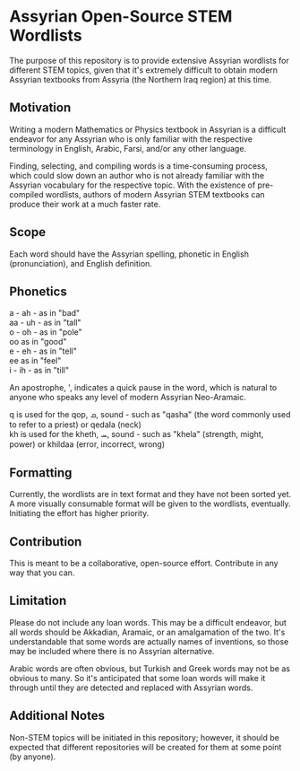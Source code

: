 # Assyrian Open-Source STEM Wordlists

The purpose of this repository is to provide extensive Assyrian wordlists for different STEM topics, given that it's extremely difficult to obtain modern Assyrian textbooks from Assyria (the Northern Iraq region) at this time.

## Motivation

Writing a modern Mathematics or Physics textbook in Assyrian is a difficult endeavor for any Assyrian who is only familiar with the respective terminology in English, Arabic, Farsi, and/or any other language.

Finding, selecting, and compiling words is a time-consuming process, which could slow down an author who is not already familiar with the Assyrian vocabulary for the respective topic. With the existence of pre-compiled wordlists, authors of modern Assyrian STEM textbooks can produce their work at a much faster rate.

## Scope

Each word should have the Assyrian spelling, phonetic in English (pronunciation), and English definition.

## Phonetics

a - ah - as in "bad" <BR>
aa - uh - as in "tall" <BR>
o - oh - as in "pole" <BR>
oo as in "good" <BR>
e - eh - as in "tell" <BR>
ee as in "feel" <BR>
i - ih - as in "till" <BR>

An apostrophe, ', indicates a quick pause in the word, which is natural to anyone who speaks any level of modern Assyrian Neo-Aramaic.

q is used for the qop, ܩ, sound - such as "qasha" (the word commonly used to refer to a priest) or qedala (neck) <BR>
kh is used for the kheth, ܚ, sound - such as "khela" (strength, might, power) or khildaa (error, incorrect, wrong)

## Formatting

Currently, the wordlists are in text format and they have not been sorted yet. A more visually consumable format will be given to the wordlists, eventually. Initiating the effort has higher priority.

## Contribution

This is meant to be a collaborative, open-source effort. Contribute in any way that you can.

## Limitation

Please do not include any loan words. This may be a difficult endeavor, but all words should be Akkadian, Aramaic, or an amalgamation of the two. It's understandable that some words are actually names of inventions, so those may be included where there is no Assyrian alternative.

Arabic words are often obvious, but Turkish and Greek words may not be as obvious to many. So it's anticipated that some loan words will make it through until they are detected and replaced with Assyrian words.

## Additional Notes

Non-STEM topics will be initiated in this repository; however, it should be expected that different repositories will be created for them at some point (by anyone).
